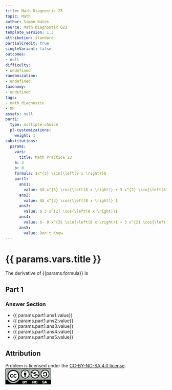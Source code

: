 ```yaml
---
title: Math Diagnostic 23
topic: Math
author: Simon Bates
source: Math Diagnostic Q23
template_version: 1.3
attribution: standard
partialCredit: true
singleVariant: false
outcomes:
- null
difficulty:
- undefined
randomization:
- undefined
taxonomy:
- undefined
tags:
- math_diagnostic
- MP
assets: null
part1:
  type: multiple-choice
  pl-customizations:
    weight: 1
substitutions:
  params:
    vars:
      title: Math Practice 23
    a: 3
    b: 8
    formula: $x^{3} \sin{\left(8 x \right)}$
    part1:
      ans1:
        value: $8 x^{3} \cos{\left(8 x \right)} + 3 x^{2} \sin{\left(8 x \right)}$
      ans2:
        value: $8 x^{3} \cos{\left(8 x \right)} $
      ans3:
        value: $ 3 x^{2} \cos{\left(8 x \right)}$
      ans4:
        value: $- 8 x^{3} \sin{\left(8 x \right)} + 3 x^{2} \cos{\left(8 x \right)}$
      ans5:
        value: Don't Know
---
```

# {{ params.vars.title }}
The derivative of {{params.formula}} is

## Part 1

### Answer Section

- {{ params.part1.ans1.value}}
- {{ params.part1.ans2.value}}
- {{ params.part1.ans3.value}}
- {{ params.part1.ans4.value}}
- {{ params.part1.ans5.value}}

## Attribution

Problem is licensed under the [CC-BY-NC-SA 4.0 license](https://creativecommons.org/licenses/by-nc-sa/4.0/).<br> ![The Creative Commons 4.0 license requiring attribution-BY, non-commercial-NC, and share-alike-SA license.](https://raw.githubusercontent.com/firasm/bits/master/by-nc-sa.png)